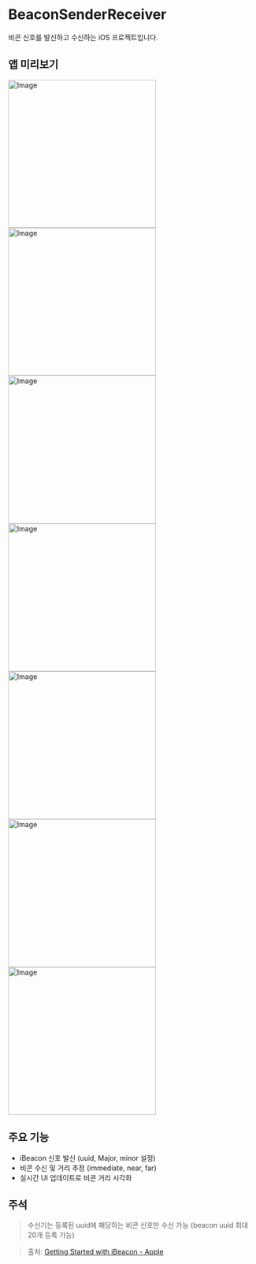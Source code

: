 # BeaconSenderReceiver


비콘 신호를 발신하고 수신하는 iOS 프로젝트입니다.

## 앱 미리보기


<!-- 실제 스크린샷 이미지 7장 -->
<p>
  <img width="300" alt="Image" src="https://github.com/user-attachments/assets/52d6d556-cb91-4bd2-8bc3-e232bd08c943" />
  <img width="300" alt="Image" src="https://github.com/user-attachments/assets/73fb4991-19c5-462f-954e-1a899f40a72e" />
  <img width="300" alt="Image" src="https://github.com/user-attachments/assets/37adc301-d9a3-4a89-9680-ad8121a7dd69" />
  <br/>
  <img width="300" alt="Image" src="https://github.com/user-attachments/assets/589cb1ad-eb21-426f-b7ea-84d171e0a7ef" />
  <img width="300" alt="Image" src="https://github.com/user-attachments/assets/909a7f48-7fee-4d10-9c1c-b8f92e80e1db" />
  <img width="300" alt="Image" src="https://github.com/user-attachments/assets/4eb671ba-a4d4-4603-a207-bdfe2e48c9a7" />
  <br/>
  <img width="300" alt="Image" src="https://github.com/user-attachments/assets/bc6c3abe-11c7-464f-8319-4ef48f21a0a6" />
</p>

## 주요 기능

- iBeacon 신호 발신 (uuid, Major, minor 설정)
- 비콘 수신 및 거리 추정 (immediate, near, far)
- 실시간 UI 업데이트로 비콘 거리 시각화

  
## 주석

> 수신기는 등록된 uuid에 해당하는 비콘 신호만 수신 가능 (beacon uuid 최대 20개 등록 가능)

> 출처: [Getting Started with iBeacon - Apple](https://developer.apple.com/ibeacon/Getting-Started-with-iBeacon.pdf)
